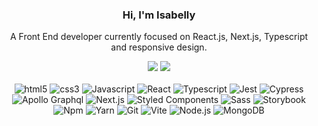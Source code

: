 <div align="center">

  ### Hi, I'm Isabelly
  <p>A Front End developer currently focused on React.js, Next.js, Typescript and responsive design.</p>
  
</div>
<div align="center">
  <a href = "mailto:isabellymr7@gmail.com"><img src="https://img.shields.io/badge/-Gmail-D14836?style=for-the-badge&logo=gmail&logoColor=white"></a>
  <a href="https://www.linkedin.com/in/isabelly-monteiro-963317176/"><img src="https://img.shields.io/badge/-LinkedIn-%230077B5?style=for-the-badge&logo=linkedin&logoColor=white"></a>
</div>
<br/>
<div style="display: inline_block" align="center">
  <img alt="html5" src="https://img.shields.io/badge/-HTML5-000000?style=flat-square&logo=html5" />
  <img alt="css3" src="https://img.shields.io/badge/CSS3-000000?style=flat-square&logo=css3&logoColor=254bdd" />
  <img alt="Javascript" src="https://img.shields.io/badge/Javascript-000000?style=flat-square&logo=javascript" />
  <img alt="React" src="https://img.shields.io/badge/-React-000000?style=flat-square&logo=react" />
  <img alt="Typescript" src="https://img.shields.io/badge/Typescript-000000?style=flat-square&logo=typescript" />
  <img alt="Jest" src="https://img.shields.io/badge/-Jest-000000?style=flat-square&logo=jest" />
  <img alt="Cypress" src="https://img.shields.io/badge/-Cypress-000000?style=flat-square&logo=cypress" />
  <img alt="Apollo Graphql" src="https://img.shields.io/badge/-Apollo_Graphql-000000?style=flat-square&logo=apollographql" />
  <img alt="Next.js" src="https://img.shields.io/badge/-Next.js-000000?style=flat-square&logo=next.js" />
  <img alt="Styled Components" src="https://img.shields.io/badge/-Styled_Components-000000?style=flat-square&logo=styled-components" />
  <img alt="Sass" src="https://img.shields.io/badge/-Sass-000000?style=flat-square&logo=sass" />
  <img alt="Storybook" src="https://img.shields.io/badge/-Storybook-000000?style=flat-square&logo=storybook" />
  <img alt="Npm" src="https://img.shields.io/badge/-Npm-000000?style=flat-square&logo=npm" />
  <img alt="Yarn" src="https://img.shields.io/badge/-Yarn-000000?style=flat-square&logo=yarn" />
  <img alt="Git" src="https://img.shields.io/badge/-Git-000000?style=flat-square&logo=git" />
  <img alt="Vite" src="https://img.shields.io/badge/-Vite-000000?style=flat-square&logo=vite" />
  <img alt="Node.js" src="https://img.shields.io/badge/-Node.js-000000?style=flat-square&logo=Node.js" />
  <img alt="MongoDB" src="https://img.shields.io/badge/-MongoDB-000000?style=flat-square&logo=MongoDB" />
</div>
